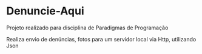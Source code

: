 # Denuncie-Aqui
Projeto realizado para disciplina de Paradigmas de Programação

Realiza envio de denúncias, fotos para um servidor local via Http, utilizando Json

